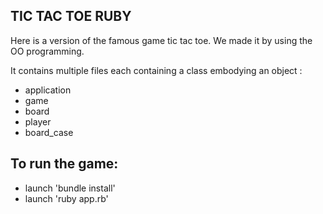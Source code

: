 ## TIC TAC TOE RUBY 

Here is a version of the famous game tic tac toe.
We made it by using the OO programming.

It contains multiple files each containing a class embodying an object :
  - application
  - game
  - board
  - player
  - board_case

## To run the game:
  - launch 'bundle install'
  - launch 'ruby app.rb'
